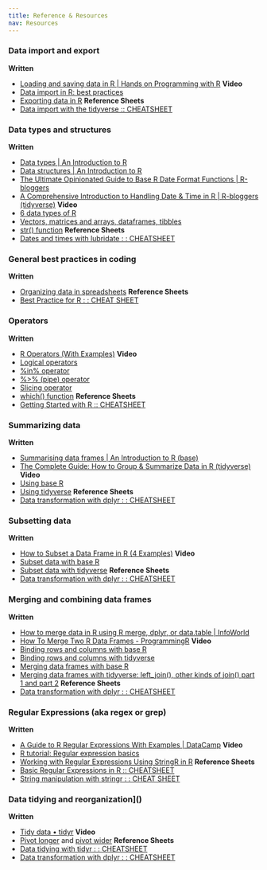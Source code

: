 ```yaml
---
title: Reference & Resources
nav: Resources
---
```


### Data import and export 
**Written**
- [Loading and saving data in R | Hands on Programming with R](https://rstudio-education.github.io/hopr/dataio.html#plain-text-files)
**Video** 
- [Data import in R: best practices](https://www.youtube.com/watch?v=dsl3bT1zrNQ)
- [Exporting data in R](https://www.youtube.com/watch?v=M3LhpXus5m0)
**Reference Sheets**
- [Data import with the tidyverse :: CHEATSHEET](https://rstudio.github.io/cheatsheets/data-import.pdf)

### Data types and structures
**Written**
- [Data types | An Introduction to R](https://intro2r.com/data-types.html)
- [Data structures | An Introduction to R](https://intro2r.com/data-structures.html)
- [The Ultimate Opinionated Guide to Base R Date Format Functions | R-bloggers](https://www.r-bloggers.com/2019/04/the-ultimate-opinionated-guide-to-base-r-date-format-functions/)
- [A Comprehensive Introduction to Handling Date & Time in R | R-bloggers (tidyverse)](https://www.r-bloggers.com/2020/04/a-comprehensive-introduction-to-handling-date-time-in-r/)
**Video**
- [6 data types of R](https://www.youtube.com/watch?v=HhYUemO87Cs)
- [Vectors, matrices and arrays, dataframes, tibbles](https://www.youtube.com/watch?v=ERdsFVx0NKw)
- [str() function](https://www.youtube.com/watch?v=DYgGMPFECfU)
**Reference Sheets**
- [Dates and times with lubridate : : CHEATSHEET](https://rawgit.com/rstudio/cheatsheets/main/lubridate.pdf)

### General best practices in coding
**Written**
- [Organizing data in spreadsheets](https://kbroman.org/dataorg/)
**Reference Sheets**
- [Best Practice for R : : CHEAT SHEET](https://rstudio.github.io/cheatsheets/R-best-practice.pdf)

### Operators
**Written**
- [R Operators (With Examples)](https://www.datamentor.io/r-programming/operator)
**Video**
- [Logical operators](https://www.youtube.com/watch?v=31El3vGcG58)
- [%in% operator](https://www.youtube.com/watch?v=uuS0YpUTkmk)
- [%>% (pipe) operator](https://www.youtube.com/watch?v=Stt3qEuIeso)
- [Slicing operator](https://www.youtube.com/watch?v=GdcbKkm99q4)
- [which() function](https://www.youtube.com/watch?v=7piMY-WvyDI)
**Reference Sheets**
- [Getting Started with R :: CHEATSHEET](https://images.datacamp.com/image/upload/v1697642178/Marketing/Blog/R_Cheat_Sheet_PNG_1.pdf)

### Summarizing data
**Written**
- [Summarising data frames | An Introduction to R (base)](https://intro2r.com/summarising-data-frames.html)
- [The Complete Guide: How to Group & Summarize Data in R (tidyverse)](https://www.statology.org/group-summarize-data-r/)
**Video**
- [Using base R](https://www.youtube.com/watch?v=8XFmPP93w_Y)
- [Using tidyverse](https://www.youtube.com/watch?v=byFVvmJpv0E)
**Reference Sheets**
- [Data transformation with dplyr : : CHEATSHEET](https://rstudio.github.io/cheatsheets/data-transformation.pdf)

### Subsetting data
**Written**
- [How to Subset a Data Frame in R (4 Examples)](https://www.statology.org/subset-data-frame-in-r/)
**Video**
- [Subset data with base R](https://www.youtube.com/watch?v=T9wDXLkDJVw)
- [Subset data with tidyverse](https://www.youtube.com/watch?v=pU10ghMvAuM)
**Reference Sheets**
- [Data transformation with dplyr : : CHEATSHEET](https://rstudio.github.io/cheatsheets/data-transformation.pdf)

### Merging and combining data frames
**Written**
- [How to merge data in R using R merge, dplyr, or data.table | InfoWorld]()
- [How To Merge Two R Data Frames - ProgrammingR]()
**Video**
- [Binding rows and columns with base R]()
- [Binding rows and columns with tidyverse]()
- [Merging data frames with base R]()
- [Merging data frames with tidyverse: left_join(), other kinds of join() part 1 and part 2]()
**Reference Sheets**
- [Data transformation with dplyr : : CHEATSHEET]()

### Regular Expressions (aka regex or grep)
**Written**
- [A Guide to R Regular Expressions With Examples | DataCamp](https://www.datacamp.com/tutorial/regex-r-regular-expressions-guide)
**Video**
- [R tutorial: Regular expression basics](https://www.youtube.com/watch?v=Jr_2GlvrTCA)
- [Working with Regular Expressions Using StringR in R](https://www.youtube.com/watch?v=_DXSHUN0Vcc)
**Reference Sheets**
- [Basic Regular Expressions in R :: CHEATSHEET](https://rstudio.github.io/cheatsheets/regex.pdf)
- [String manipulation with stringr : : CHEAT SHEET](https://rstudio.github.io/cheatsheets/strings.pdf)

### Data tidying and reorganization]()
**Written**
- [Tidy data • tidyr](https://tidyr.tidyverse.org/articles/tidy-data.html)
**Video**
- [Pivot longer](https://www.youtube.com/watch?v=xOipLOxGrzU) and [pivot wider](https://www.youtube.com/watch?v=YpAdZ4079qs)
**Reference Sheets**
- [Data tidying with tidyr : : CHEATSHEET](https://rstudio.github.io/cheatsheets/tidyr.pdf)
- [Data transformation with dplyr : : CHEATSHEET](https://rstudio.github.io/cheatsheets/data-transformation.pdf)
